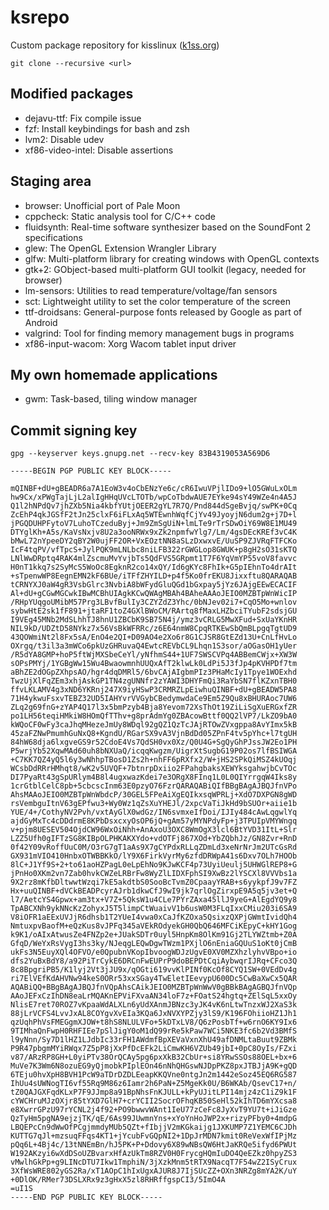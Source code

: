 # ksrepo
Custom package repository for kisslinux ([k1ss.org](https://k1ss.org))

`git clone --recursive <url>`

## Modified packages
* dejavu-ttf: Fix compile issue
* fzf: Install keybindings for bash and zsh
* lvm2: Disable udev
* xf86-video-intel: Disable assertions

## Staging area
* browser: Unofficial port of Pale Moon
* cppcheck: Static analysis tool for C/C++ code
* fluidsynth: Real-time software synthesizer based on the SoundFont 2 specifications
* glew: The OpenGL Extension Wrangler Library
* glfw: Multi-platform library for creating windows with OpenGL contexts
* gtk+2: GObject-based multi-platform GUI toolkit (legacy, needed for browser)
* lm-sensors: Utilities to read temperature/voltage/fan sensors
* sct: Lightweight utility to set the color temperature of the screen
* ttf-droidsans: General-purpose fonts released by Google as part of Android
* valgrind: Tool for finding memory management bugs in programs
* xf86-input-wacom: Xorg Wacom tablet input driver

## My own homemade applications
* gwm: Task-based, tiling window manager

## Commit signing key
`gpg --keyserver keys.gnupg.net --recv-key 83B4319053A569D6`

```
-----BEGIN PGP PUBLIC KEY BLOCK-----

mQINBF+dU+gBEADR6a7A1EoW3v4oCbENzYe6c/cR6IwuVPjlIDo9+lO5GWuLxOLm
hw9Cx/xPWgTajLjL2alIgHHqUVcLTOTb/wpCoTbdwAUE7EYke94sY49WZe4n4A5J
Q1l2hNPdQv7jhZXb5Nia4kbfYUtjOEER2gYL7R7Q/Pnd844dSgeBvjq/swPK+0Cq
ZcEhP4qkJGSfF2tJn25clxF6iFLxAq5WTEwnhWqfCjYv49JyoyjN6dum2g+j7D+l
jPGQDUHPFytoV7LuhoTCzeduByj+Jm9ZmSgUiN+lmLTe9rTrSDwOiY69W8E1MU49
DTYglKh+A5s/KaVsNxjv8U2a3ooNRWx9xZk2npmfwYlg7/Lm/4gsDEcKREf3vC4K
bMwL72nYpeeDY2qBY2W0ujFF2OR+VxEOztNN8aSLzDxwxvE/UuSP9ZJVRqFTFCKo
IcF4tqPV/vfTpcS+JylPQK9mLNLbc8niLFB322rGWGLop8GWUK+p8gH2sO31sKTQ
LNlWwDRptq4RAK4mlZscmuMvYvjbTs5QdFVS5GRpmt1T7F6YqVmYP55voV8favvc
H0nT1kkq7s2SyMcS5WoOc8EgknR2co14xQY/Id6gKYc8FhIk+G5pIEhnTo4drAIt
+sTpenwWP8EegnEMN2kF6BUe/iTFfZHYILD+p4f5Ko0frEKU8Jixxftu8QARAQAB
tCRNYXJ0aW4gR3VsbGlrc3NvbiA8bWFydGluQGd1bGxpay5jYz6JAjgEEwECACIF
Al+dU+gCGwMGCwkIBwMCBhUIAgkKCwQWAgMBAh4BAheAAAoJEIO0MZBTpWnWicIP
/RHpYUqgoUMibM57Prg3LBvfBulIy3CZYZdZ3Yhc/0bNJev02i7+CqO5Mo+wnlov
sybwHtE2sk1fF891+jtaRF1toZ4GXlBWoCM/RArtq8fMaxLHZbciTYubF2sdsjGU
I9VEg45MNb2MdSLhhTJ8hnU1ZBCbK9SB75N4j/ymz3vCRLG5MwXFud+SxUaYKnHR
NIL9kD/UDZtD58NYkz7x56VsBkWFRRc/z6E64nmW8CpqRTKEwSbQmBLpgqTgtUD9
43QOWmiNt2l8Fx5sA/EnO4e2QI+D09AO4e2Xo6r8G1CJSR8GtEZd13U+CnLfHvLo
OXrgq/t3il3a3mWCo6pkUzGHRuvaQ4EwtcREVbCL9Lhqn1S3sor/aOGasOH1yUer
/R5dYA8GMP+hoP5ftWjMXSbeCeYl/yNfhmS44+1UF7SWSCVPq4ABBemCWjx+XW3W
sOPsPMYj/1YGBgWw15Wu4BwaowmnhUUQxAfT2klwLk0LdPi5J3fJp4pKVHPDf7tm
aBhZE2dOGpZXhpsAO/hgr4dqDMRl5/6bvCAjAIgbmPIz3PHaMcIy1Tpye1WOExhd
TwzUjXlFqZEm3xhjAskGP1TN4zgUNNfr2zYAWI3DHYFmQi3RaYbSN7flKZxnTBH0
ffvLKLAMV4g3xND6YKRnj247X9iyHSwP3CRMRZLpEiwhuQINBF+dU+gBEADW5PA8
71H4ykwuFsxvTEBZ32UD5IAHYvrVVGybCBedymwdaCe9Em5Z9Qu8xBHURAoc7UW6
ZLq2g69fnG+zYAP4Q17l3x5bmPzyb4Bja8Yevom72XsThOt19ZiLiSgXuERGxfZR
po1LH56teqiHMkiW8HOmQfTThv+g8prAdmYg0ZBAcowBttf0QQ2lVP7/LkZO9bA0
kWQoCF0wFy3caJhqMHezeJmUy8WDql92gQZ1QzTcJAjRTOwZVxgppa8AvYImx5kB
45zaFZNwPmumhGuNxQ8+KgndU/RGarSX9vA3VjnBdDd05ZPnF4tv5pYhc+l7tgUH
84hW68dja6lxgveGS9r52CdoE4Vs7QdSH0vx0Xz/Q0U4G+SgQyGhPJssJW2Eo1PH
P5wrjYb52XqwMAd60uh8bNXUaQ/icqqKwgzm/UigrXtSugbG19P02os7lfBSIWGA
+C7KK7QZ4yQ5l6y3wNhhpTBosD1Zs2h+nhFF6pRXfx2/W+jHS2SPkQiMSZ4kUOqj
WCsbDdRRrHMhqt8/wK2v5UVQF+7btnrpDxiio2FPahgbaksXEWYksgahwjbCvTOc
DI7PyaRt43gSpURlym4B8l4ugxwazKdei7e3ORgX8FInq1L0L0QIYrrgqW4Iks8y
1crGtblCelC8pb+5cbcscInm63E0pzyO76FzrQARAQABiQIfBBgBAgAJBQJfnVPo
AhsMAAoJEIO0MZBTpWnWbdcP/30GEL5FPeAiXgEQIkxsqWPRLj+XdO7DXPGN8gWD
rsVembguItnV63gEPfwu3+Wy0Wz1qZsXuYHEJl/2xpcVaTiJkHd9bSUOr+aiie1b
YUE/4+/CothyNV2Pvh/vxtAyGlX0wdGz/IN6svmxeIfDoi/IJIy484cAwLqgwlYq
ajdGyMxTc4cDDdrmE8KPbDsxcxyOsOP6jQ+gAm57yMYNPdyFp+j3TPUIpVMYWngq
v+pjm8UESEV504OjdCW96WxOiNhh+AnAxoU3OXC8WmOgX3lcl6BtYVD31ItL+Slr
LZZ5Ufh0gIFTzSG8KIBpOLPHKAKXYdo+vdOTFj867XOd+YbZQbhJz/GN8Zvr+RnD
0f42Y09vRoffUuC0M/O3rG7gT1aAs9X7gCYPdxRLLqZDmLd3xeNrNrJm2UTcGsRd
GX931mVIO410HnbxOTWBBKkO/lY9X6FirkVyrMy6zfdDRWpA41s6Dxv7OLh7HOOb
8lC+J1Yf9S+2+to61aoHZPagL0eLpEhNo9KJwKCF4p73UyiUeulj5UHWGlREP8+G
jPnHo0XKm2vn7Zab0hvkCWZeLRBrFw8WyZlLIDXFphSI9XwBz2lYSCXl8VVVbs1a
9X2rz8mKfbDltwwtWzqi7kE5akdtbS0SooBcTvmZ0CpaayYRAB+s6yykpfJ9v7FZ
Hx+uuQINBF+dVCkBEADPcyrAJrb1dkwCfJ9wI9jk7qrlOgZirxpE9A5q5jv3et+Q
l7/AetcYS4Gpwx+am3tx+V7Z+5QksW1u4CLe7PYrZAxa45llJ9yeG+AlEgdYQ9y8
TpABCXNh9ykNNcKzZohyxJ5T5limpCtWuaivV1b6usW0M3FLqIxxCMiu203i6SA9
V8iOFR1aEExUVJjR6dhsb1T2YUeI4vwa0xCaJfKZOxa5QsixzQXPjGWmtIvidQh4
NmtuxpvBaofM+eQzKus8vJPFq345aVEkROdyekGH0QbQ646MFCiKEpyC+kHY1Gog
k9K1/oAIxAtwusZe4FNZp2e+JUakSDTr0uyl5HnpKm8OlKm91Gj2TLYWZtmb+Z0A
GfqD/WeYxRsVygI3hs3ky/NJeqgLEQwDgwTWzm1PXjlO6nEniaGQUuS1oKt0jCmB
ukFs3N5EuyXQl4OFVO/e0QpubnVKopIbvoogWDJzUgvE0XV0MZXhzlyhvVBpo+io
dfs2YuBxBdY8/a92PiTrCykE6DRCnFwEUPrP9doBEPDtCqiAybwqrIJRq+CFco3Q
8c8BpgriPB5/K1lyj2Vt3jJU9x/qOGti619vvKlPINf0KcOf8CYQ1SW+0VEdDv4g
ri7ElVEfKdAHVNw94keS0ORr53xxSGay4TwEletIEevypU600Dc5CwBaXwCx5QAR
AQABiQQ+BBgBAgAJBQJfnVQpAhsCAikJEIO0MZBTpWnWwV0gBBkBAgAGBQJfnVQp
AAoJEFxCzIhDN8eaLrMQAKnEPViFXvaAN34loF7z+FOatS24hgtq+ZElSqL5xxOy
NlisE7ret70ROZ7vKpaaWdALXLn6yUdXAnmJBNzc3yJK4vK6nLtwTnzxWJ2XaS3k
88jLrVCFS4LvvJxAL8COYgvXvEIa3KQa6JxNVXYPZjy3lS9/K196FOhiioHZ1Jh1
qzUqhPhVsFMEGgmXJOW+t8hS8NLULVFo+5kDTxLV8/Q6zPosbTf+w6rnO6KY9Ix6
9TIMhaQnFwpH0RHFIEe7pSlJigY0oM1dQ99rRe5kPaw7WCi5NKE3fc6b2Vd3BMfS
l9yNnn/Sy7D1lHZ1LJdbIc33rFH1AWdmfBpXEVaVxnXhU49afDNMLtaBuut9ZBMk
P9R47pbgmMYiRWqx7Z5pP8jXxPfDcEFk2LiCmwKH6VZUb49jbI+0pC8OyIs/FZxi
v87/ARzRP8GH+L0yiPTv38OrQCAy5pg6pxXkB32CbUr+si8YRwSSOs88OEL+bx+6
MuVe7K3Wm6N8ozuEG9yQjmobkPIplEOn46nNhQHGswNJDpPKZ8pxJTBJjA9K+gQD
6TEju0hvXpH8BVH1PcW9aTDrDZDLEeapKKQVne0ntgJn2m1442eSoz45EQ6RG587
IhUu4sUWNogTI6vf55Rq9M86z6Iamr2h6PaN+Z5MgeKk0U/B6WKAb/QsevC17+n/
tZ0QAJGXFqdKLxP7F9JJmp8a91BpNhsFnKJULL+kPyUJitLPI14mjz4zC1iZ9k1F
cYWCHruMJzOXjr85tYXD7GlH7+crYCII2SocrOFhqKB50SeHl52kIhTD6mYXcsa8
e8XwrrGPzU97rYCNL2j4f92+PO9bwwvWAnt1IeU77zCeFc8JyXvT9YU7t+iJiGze
QzTyHm5pgNA9ejzjTK/qE/6As99JUwmnYns+xYoYnHoJWP2x+rizyPFby0+4mdpG
LBQEPcCn9dWwOfPCgjmmdyMUb5QZt+fIbjjV2mKGkaijg1JXKUMP7Z1YEMC6CJDh
KUTTG7qJl+mzsuqFFqs4KT1+jYcubFvGQpNI2+1DpJrMDN7kmit0ReVexWfIPjMz
pQq6L+4Bj4c/13tNNEmBn/hJ5PK+P+Ddovy6X89wNBsQW6HtJaKRQe5ifyd6PWUt
W192AKzyi6wXdDSoUZBvarxHfAzUkTm8RZV0H0FrycgHQmIuDO4QeEZkz0hpyZS3
vMwlhGkPp+g9LINcDTU7Ikw1TmphiN/3jXzkMnm5tRTX9NacqT7F54wZ2ISyCrux
3XfWsWRE802yGS2Ra/xT1AOpC1hIxUgxAJUR8J7IjSUcZZ+OXn3NRZg8mYA2K/uY
+0DlOK/RMer73DSLXRx9z3gHxX5zl8RHRffgspCI3/5ImO4A
=uI1S
-----END PGP PUBLIC KEY BLOCK-----
```
